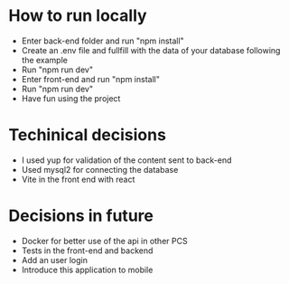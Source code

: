 # How to run locally

- Enter back-end folder and run "npm install"
- Create an .env file and fullfill with the data of your database following the example
- Run "npm run dev"
- Enter front-end and run "npm install"
- Run "npm run dev"
- Have fun using the project

# Techinical decisions

- I used yup for validation of the content sent to back-end
- Used mysql2 for connecting the database
- Vite in the front end with react 


# Decisions in future

- Docker for better use of the api in other PCS
- Tests in the front-end and backend 
- Add an user login 
- Introduce this application to mobile 